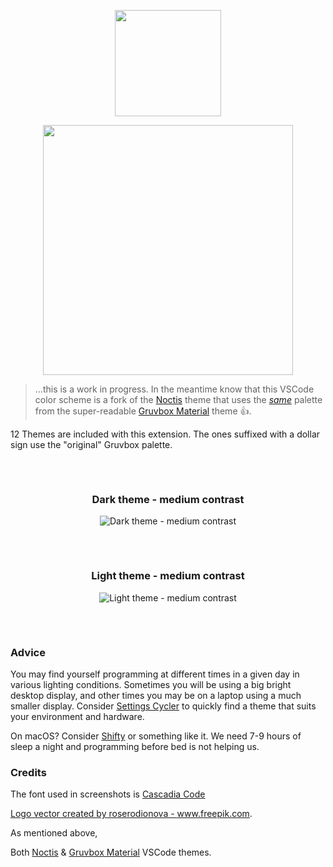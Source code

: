 <p align="center">
   <img width="170" src="https://raw.githubusercontent.com/wheredoesyourmindgo/gruvbox-concoctis/master/images/logo.png" />
</p>

<p align="center">
   <img width="400" src="https://github.com/wheredoesyourmindgo/gruvbox-concoctis/raw/master/images/titleLogo.png" />
</p>

> ...this is a work in progress. In the meantime know that this VSCode color scheme is a fork of the [Noctis](https://github.com/liviuschera/noctis) theme that uses the [_same_](https://raw.githubusercontent.com/wheredoesyourmindgo/gruvbox-concoctis/master/extra/same.gif) palette from the super-readable [Gruvbox Material](https://github.com/gruvbox-material/vscode) theme 👍.

12 Themes are included with this extension. The ones suffixed with a dollar sign use the "original" Gruvbox palette.

<div align="center" style="padding-top:32px;padding-bottom:32px;">

### Dark theme - medium contrast

![Dark theme - medium contrast](https://github.com/wheredoesyourmindgo/gruvbox-concoctis/raw/master/images/dark.png)

<div style="padding-top:16px;padding-bottom:16px;"></div>

### Light theme - medium contrast

![Light theme - medium contrast](https://github.com/wheredoesyourmindgo/gruvbox-concoctis/raw/master/images/light.png)

</div>

### Advice

You may find yourself programming at different times in a given day in various lighting conditions. Sometimes you will be using a big bright desktop display, and other times you may be on a laptop using a much smaller display. Consider [Settings Cycler](https://marketplace.visualstudio.com/items?itemName=hoovercj.vscode-settings-cycler) to quickly find a theme that suits your environment and hardware.

On macOS? Consider [Shifty](https://github.com/thompsonate/Shifty) or something like it. We need 7-9 hours of sleep a night and programming before bed is not helping us.

### Credits

The font used in screenshots is [Cascadia Code](https://github.com/microsoft/cascadia-code)

<a href="https://www.freepik.com/free-photos-vectors/logo">Logo vector created by roserodionova - www.freepik.com</a>.

As mentioned above,

Both [Noctis](https://github.com/liviuschera/noctis) & [Gruvbox Material](https://github.com/gruvbox-material/vscode) VSCode themes.
